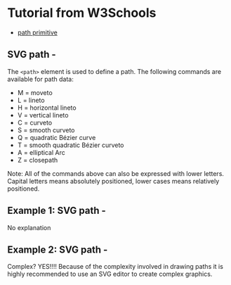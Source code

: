 # Tutorial from W3Schools

* [path primitive](https://www.w3schools.com/graphics/svg_path.asp)




## SVG path - <path>

The `<path>` element is used to define a path. The following commands are available for path data:

* M = moveto
* L = lineto
* H = horizontal lineto
* V = vertical lineto
* C = curveto
* S = smooth curveto
* Q = quadratic Bézier curve
* T = smooth quadratic Bézier curveto
* A = elliptical Arc
* Z = closepath

Note: All of the commands above can also be expressed with lower letters. Capital letters means absolutely positioned, lower cases means relatively positioned.




## Example 1: SVG path - <path>

No explanation




## Example 2: SVG path - <path>

Complex? YES!!!! Because of the complexity involved in drawing paths it is highly recommended to use an SVG editor to create complex graphics.





